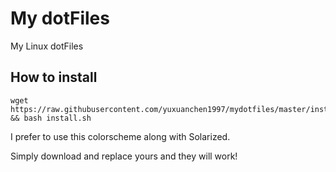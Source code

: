 # My dotFiles
My Linux dotFiles  

## How to install
    wget https://raw.githubusercontent.com/yuxuanchen1997/mydotfiles/master/install.sh && bash install.sh

I prefer to use this colorscheme along with Solarized.

Simply download and replace yours and they will work!

